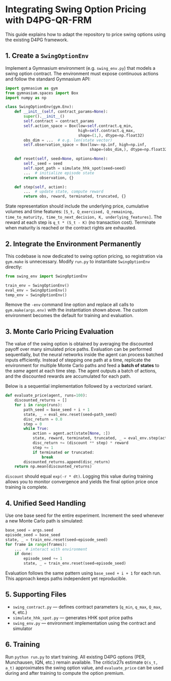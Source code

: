 # Integrating Swing Option Pricing with D4PG-QR-FRM

This guide explains how to adapt the repository to price swing options using the existing D4PG framework.

## 1. Create a `SwingOptionEnv`

Implement a Gymnasium environment (e.g. `swing_env.py`) that models a swing option contract.
The environment must expose continuous actions and follow the standard Gymnasium API:

```python
import gymnasium as gym
from gymnasium.spaces import Box
import numpy as np

class SwingOptionEnv(gym.Env):
    def __init__(self, contract_params=None):
        super().__init__()
        self.contract = contract_params
        self.action_space = Box(low=self.contract.q_min,
                                high=self.contract.q_max,
                                shape=(1,), dtype=np.float32)
        obs_dim = ...  # e.g. len(state vector)
        self.observation_space = Box(low=-np.inf, high=np.inf,
                                     shape=(obs_dim,), dtype=np.float32)

    def reset(self, seed=None, options=None):
        self._seed = seed
        self.spot_path = simulate_hhk_spot(seed=seed)
        ...  # initialize episode state
        return observation, {}

    def step(self, action):
        ...  # update state, compute reward
        return obs, reward, terminated, truncated, {}
```

State representation should include the underlying price, cumulative volumes and time features:
`[S_t, Q_exercised, Q_remaining, time_to_maturity, time_to_next_decision, K, underlying_features]`.
The reward at each step is `q_t * (S_t - K)` (no transaction cost). Terminate when maturity
is reached or the contract rights are exhausted.

## 2. Integrate the Environment Permanently

This codebase is now dedicated to swing option pricing, so registration via `gym.make` is unnecessary.
Modify `run.py` to instantiate `SwingOptionEnv` directly:

```python
from swing_env import SwingOptionEnv

train_env = SwingOptionEnv()
eval_env = SwingOptionEnv()
temp_env = SwingOptionEnv()
```

Remove the `-env` command line option and replace all calls to `gym.make(args.env)` with the
instantiation shown above. The custom environment becomes the default for training and evaluation.

## 3. Monte Carlo Pricing Evaluation

The value of the swing option is obtained by averaging the discounted payoff over many
simulated price paths. Evaluation can be performed sequentially, but the neural
networks inside the agent can process batched inputs efficiently. Instead of stepping
one path at a time, replicate the environment for multiple Monte Carlo paths and feed
a **batch of states** to the *same* agent at each time step. The agent outputs a batch
of actions, and the discounted rewards are accumulated for each path.

Below is a sequential implementation followed by a vectorized variant.

```python
def evaluate_price(agent, runs=100):
    discounted_returns = []
    for i in range(runs):
        path_seed = base_seed + i + 1
        state, _ = eval_env.reset(seed=path_seed)
        disc_return = 0.0
        step = 0
        while True:
            action = agent.act(state[None, :])
            state, reward, terminated, truncated, _ = eval_env.step(action[0])
            disc_return += (discount ** step) * reward
            step += 1
            if terminated or truncated:
                break
        discounted_returns.append(disc_return)
    return np.mean(discounted_returns)
```

`discount` should equal `exp(-r * dt)`. Logging this value during training allows you to
monitor convergence and yields the final option price once training is complete.

## 4. Unified Seed Handling

Use one base seed for the entire experiment. Increment the seed whenever a new Monte Carlo path
is simulated:

```python
base_seed = args.seed
episode_seed = base_seed
state, _ = train_env.reset(seed=episode_seed)
for frame in range(frames):
    ...  # interact with environment
    if done:
        episode_seed += 1
        state, _ = train_env.reset(seed=episode_seed)
```

Evaluation follows the same pattern using `base_seed + i + 1` for each run. This approach keeps paths independent yet reproducible.

## 5. Supporting Files

- `swing_contract.py` — defines contract parameters (`q_min`, `q_max`, `Q_max`, `K`, etc.)
- `simulate_hhk_spot.py` — generates HHK spot price paths
- `swing_env.py` — environment implementation using the contract and simulator

## 6. Training

Run `python run.py` to start training. All existing D4PG options (PER, Munchausen, IQN, etc.) remain available. The critic\x27s estimate `Q(s_t, a_t)` approximates the swing option value, and `evaluate_price` can be used during and after training to compute the option premium.

